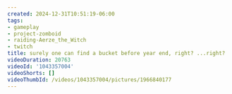```yaml
---
created: 2024-12-31T10:51:19-06:00
tags:
- gameplay
- project-zomboid
- raiding-Aerze_the_Witch
- twitch
title: surely one can find a bucket before year end, right? ...right?
videoDuration: 20763
videoId: '1043357004'
videoShorts: []
videoThumbId: /videos/1043357004/pictures/1966840177
---
```

